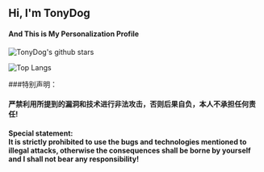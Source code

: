 <h2> Hi, I'm TonyDog </h2>

<h4>And This is My Personalization Profile</h4>


![TonyDog's github stars](https://github-readme-stats.vercel.app/api?username=TonyD0g&hide=[%22issues%22]&show_icons=true)

![Top Langs](https://github-readme-stats.vercel.app/api/top-langs/?username=TonyD0g)


###特别声明：
<h4>严禁利用所提到的漏洞和技术进行非法攻击，否则后果自负，本人不承担任何责任!</h4>

<h4>Special statement:<br>It is strictly prohibited to use the bugs and technologies mentioned to illegal attacks, otherwise the consequences shall be borne by yourself and I shall not bear any responsibility!</h4>